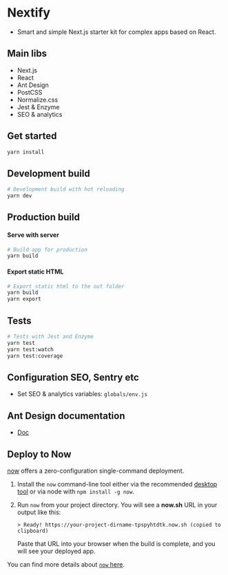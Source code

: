 # Nextify

* Smart and simple Next.js starter kit for complex apps based on React.

## Main libs

 - Next.js
 - React
 - Ant Design
 - PostCSS
 - Normalize.css
 - Jest & Enzyme
 - SEO & analytics

## Get started

```sh
yarn install
```

## Development build

```bash
# Development build with hot reloading
yarn dev
```

## Production build

#### Serve with server

```bash
# Build app for production
yarn build
```

#### Export static HTML

```bash
# Export static html to the out folder
yarn build
yarn export
```

## Tests

```bash
# Tests with Jest and Enzyme
yarn test
yarn test:watch
yarn test:coverage
```

## Configuration SEO, Sentry etc

* Set SEO & analytics variables: `globals/env.js`

## Ant Design documentation

* [Doc](https://ant.design/docs/react/introduce)

## Deploy to Now

[now](https://zeit.co/now) offers a zero-configuration single-command deployment.

1.  Install the `now` command-line tool either via the recommended [desktop tool](https://zeit.co/download) or via node with `npm install -g now`.

2.  Run `now` from your project directory. You will see a **now.sh** URL in your output like this:

    ```
    > Ready! https://your-project-dirname-tpspyhtdtk.now.sh (copied to clipboard)
    ```

    Paste that URL into your browser when the build is complete, and you will see your deployed app.

You can find more details about [`now` here](https://zeit.co/now).
